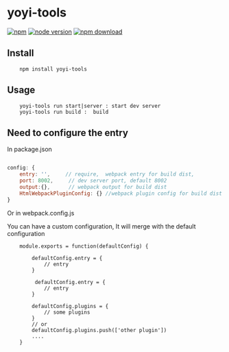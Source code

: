 # yoyi-tools

[![npm](https://img.shields.io/npm/v/npm.svg)](https://www.npmjs.com/package/yoyi-tools)
[![node version][node-image]][node-url]
[![npm download][download-image]][download-url]

[coveralls-url]: https://coveralls.io/r/react-component/rc-tools?branch=master
[gemnasium-image]: http://img.shields.io/gemnasium/react-component/rc-tools.svg?style=flat-square
[gemnasium-url]: https://gemnasium.com/react-component/rc-tools
[node-image]: https://img.shields.io/badge/node.js-%3E=6.0.0-green.svg?style=flat-square
[node-url]: http://nodejs.org/download/
[download-image]: https://img.shields.io/npm/dm/yoyi-tools.svg?style=flat-square
[download-url]: https://npmjs.org/package/yoyi-tools

## Install 
```
    npm install yoyi-tools 
```

## Usage

```
    yoyi-tools run start|server : start dev server 
    yoyi-tools run build :  build 
```

## Need to configure the entry

In package.json 

```js 

config: {
    entry: '',     // require,  webpack entry for build dist, 
    port: 8002,     // dev server port, default 8002
    output:{},      // webpack output for build dist
    HtmlWebpackPluginConfig: {} //webpack plugin config for build dist 
}

```
Or in webpack.config.js 

You can have a custom configuration, It will merge with the default configuration

```
    module.exports = function(defaultConfig) {
        
        defaultConfig.entry = {
            // entry
        }

         defaultConfig.entry = {
            // entry
        }
        
        defaultConfig.plugins = {
            // some plugins
        }
        // or
        defaultConfig.plugins.push(['other plugin'])
        ....
    }


```

